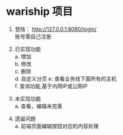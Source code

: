 # wariship 项目

1. 登陆： http://127.0.0.1:8080/login/  
     账号需自己注册  

2. 已实现功能  
    a. 增加  
    b. 修改  
    c. 删除  
    d. 自定义分页
    e. 查看业务线下面所有的主机  
    f. 查询功能,基于内网IP或公网IP  

3. 未实现功能  
    a. 查看，编辑未完善

4. 遗留问题  
   a. 前端页面编辑按钮对应的内容处理
